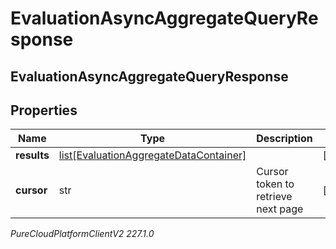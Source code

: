 # EvaluationAsyncAggregateQueryResponse

## EvaluationAsyncAggregateQueryResponse

## Properties

|Name | Type | Description | Notes|
|------------ | ------------- | ------------- | -------------|
| **results** | [list[EvaluationAggregateDataContainer]](EvaluationAggregateDataContainer) |  | [optional] |
| **cursor** | str | Cursor token to retrieve next page | [optional] |



_PureCloudPlatformClientV2 227.1.0_
